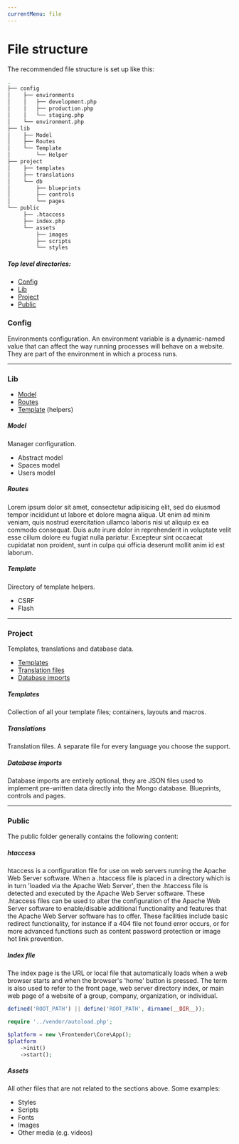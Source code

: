 ```yaml
---
currentMenu: file
---
```


# File structure
The recommended file structure is set up like this:
```bash
.
├── config
│    ├── environments
│    │   ├── development.php
│    │   ├── production.php
│    │   └── staging.php
│    └── environment.php
├── lib
│    ├── Model
│    ├── Routes
│    └── Template
│        └── Helper
├── project
│    ├── templates
│    ├── translations
│    └── db
│        ├── blueprints
│        ├── controls
│        └── pages
└── public
     ├── .htaccess
     ├── index.php
     └── assets
         ├── images
         ├── scripts
         └── styles
```

##### Top level directories:
* [Config](#config)
* [Lib](#lib)
* [Project](#project)
* [Public](#public)

### Config
Environments configuration.
An environment variable is a dynamic-named value that can affect the way running processes will behave on a website. They are part of the environment in which a process runs.

___

### Lib
* [Model](#model)
* [Routes](#routes)
* [Template](#template) (helpers)

##### Model
<!-- @TODO -->
Manager configuration.
* Abstract model
* Spaces model
* Users model

##### Routes
<!-- @TODO -->
Lorem ipsum dolor sit amet, consectetur adipisicing elit, sed do eiusmod tempor incididunt ut labore et dolore magna aliqua. Ut enim ad minim veniam, quis nostrud exercitation ullamco laboris nisi ut aliquip ex ea commodo consequat. Duis aute irure dolor in reprehenderit in voluptate velit esse cillum dolore eu fugiat nulla pariatur. Excepteur sint occaecat cupidatat non proident, sunt in culpa qui officia deserunt mollit anim id est laborum.

##### Template
<!-- @TODO -->
Directory of template helpers.
* CSRF
* Flash

___

### Project
Templates, translations and database data.
* [Templates](#templates)
* [Translation files](#translations)
* [Database imports](#database-imports)

##### Templates
Collection of all your template files; containers, layouts and macros.


##### Translations
Translation files. A separate file for every language you choose the support.

##### Database imports
Database imports are entirely optional, they are JSON files used to implement pre-written data directly into the Mongo database.
Blueprints, controls and pages.
___

### Public
The public folder generally contains the following content:

##### htaccess
htaccess is a configuration file for use on web servers running the Apache Web Server software. When a .htaccess file is placed in a directory which is in turn 'loaded via the Apache Web Server', then the .htaccess file is detected and executed by the Apache Web Server software. These .htaccess files can be used to alter the configuration of the Apache Web Server software to enable/disable additional functionality and features that the Apache Web Server software has to offer. These facilities include basic redirect functionality, for instance if a 404 file not found error occurs, or for more advanced functions such as content password protection or image hot link prevention.

##### Index file
The index page is the URL or local file that automatically loads when a web browser starts and when the browser's 'home' button is pressed. The term is also used to refer to the front page, web server directory index, or main web page of a website of a group, company, organization, or individual.
```php
defined('ROOT_PATH') || define('ROOT_PATH', dirname(__DIR__));

require '../vendor/autoload.php';

$platform = new \Frontender\Core\App();
$platform
    ->init()
    ->start();
```

##### Assets
All other files that are not related to the sections above. Some examples:
* Styles
* Scripts
* Fonts
* Images
* Other media (e.g. videos)
